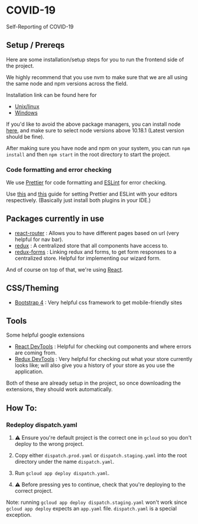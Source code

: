 # COVID-19

Self-Reporting of COVID-19

## Setup / Prereqs

Here are some installation/setup steps for you to run the frontend side of the project.

We highly recommend that you use nvm to make sure that we are all using the same node and npm versions across the field.

Installation link can be found here for

- [Unix/linux](https://github.com/nvm-sh/nvm)
- [Windows](https://github.com/coreybutler/nvm-windows)

If you'd like to avoid the above package managers, you can install node [here](https://nodejs.org/en/download/releases/), and make sure to select node versions above 10.18.1 (Latest version should be fine).

After making sure you have node and npm on your system, you can run `npm install` and then `npm start` in the root directory to start the project.

### Code formatting and error checking

We use [Prettier](https://prettier.io/) for code formatting and [ESLint](https://eslint.org/) for error checking.

Use [this](https://prettier.io/docs/en/editors.html) and [this](https://eslint.org/docs/user-guide/integrations) guide for setting Prettier and ESLint with your editors respectively. (Basically just install both plugins in your IDE.)

## Packages currently in use

- [react-router](https://reacttraining.com/react-router/web/guides/quick-start) : Allows you to have different pages based on url (very helpful for nav bar).
- [redux](https://redux.js.org/) : A centralized store that all components have access to.
- [redux-forms](https://redux-form.com/8.3.0/) : Linking redux and forms, to get form responses to a centralized store. Helpful for implementing our wizard form.

And of course on top of that, we're using [React](https://reactjs.org/).

## CSS/Theming

- [Bootstrap 4](https://getbootstrap.com/docs/4.4/getting-started/introduction/) : Very helpful css framework to get mobile-friendly sites

## Tools

Some helpful google extensions

- [React DevTools](https://chrome.google.com/webstore/detail/react-developer-tools/fmkadmapgofadopljbjfkapdkoienihi?hl=en) : Helpful for checking out components and where errors are coming from.
- [Redux DevTools](https://chrome.google.com/webstore/detail/redux-devtools/lmhkpmbekcpmknklioeibfkpmmfibljd?hl=en) : Very helpful for checking out what your store currently looks like; will also give you a history of your store as you use the application.

Both of these are already setup in the project, so once downloading the extensions, they should work automatically.

## How To:

### Redeploy dispatch.yaml

1. :warning: Ensure you're default project is the correct one in `gcloud` so you don't deploy to the wrong project.

2. Copy either `dispatch.prod.yaml` or `dispatch.staging.yaml` into the root directory under the name `dispatch.yaml`.
3. Run `gcloud app deploy dispatch.yaml`.
4. :warning: Before pressing yes to continue, check that you're deploying to the correct project.

Note: running `gcloud app deploy dispatch.staging.yaml` won't work since `gcloud app deploy` expects an `app.yaml` file. `dispatch.yaml` is a special exception.
